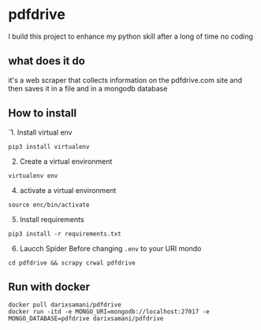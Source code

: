 # pdfdrive
I build this project to enhance my python skill after a long of time no coding


## what does it do

it's a web scraper that collects information on the pdfdrive.com site and then saves it in a file and in a mongodb database


## How to install

`1. Install virtual env
  ```
  pip3 install virtualenv
  ```
2. Create  a virtual environment
```
virtualenv env
```
4. activate a virtual environment
```
source enc/bin/activate
```
5. Install requirements
```
pip3 install -r requirements.txt
```
6. Laucch Spider
  Before changing `.env` to your URI mondo
```
cd pdfdrive && scrapy crwal pdfdrive
```


## Run with docker

```
docker pull darixsamani/pdfdrive
docker run -itd -e MONGO_URI=mongodb://localhost:27017 -e MONGO_DATABASE=pdfdrive darixsamani/pdfdrive
```

